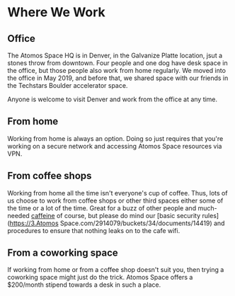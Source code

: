 # Where We Work

## Office

The Atomos Space HQ is in Denver, in the Galvanize Platte location, jsut a stones throw from downtown. Four people and one dog have desk space in the office, but those people also work from home regularly. We moved into the office in May 2019, and before that, we shared space with our friends in the Techstars Boulder accelerator space.

Anyone is welcome to visit Denver and work from the office at any time.

## From home

Working from home is always an option. Doing so just requires that you're working on a secure network and accessing Atomos Space resources via VPN. 

## From coffee shops

Working from home all the time isn't everyone's cup of coffee. Thus, lots of us choose to work from coffee shops or other third spaces either some of the time or a lot of the time. Great for a buzz of other people and much-needed [caffeine](https://giphy.com/gifs/bobs-burgers-fox-bobs-burgers-tv-3o72F3CQSLwU7XTlDy) of course, but please do mind our [basic security rules](https://3.Atomos Space.com/2914079/buckets/34/documents/14419) and procedures to ensure that nothing leaks on to the cafe wifi.

## From a coworking space

If working from home or from a coffee shop doesn't suit you, then trying a coworking space might just do the trick. Atomos Space offers a $200/month stipend towards a desk in such a place.
